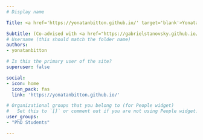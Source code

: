 ```yaml
---
# Display name

Title: <a href='https://yonatanbitton.github.io/' target='blank'>Yonatan Bitton</a>

Subtitle: (Co-advised with <a href="https://gabrielstanovsky.github.io/" target="_blank">Gabriel Stanovsky</a>)
# Username (this should match the folder name)
authors:
- yonatanbitton

# Is this the primary user of the site?
superuser: false

social:
- icon: home
  icon_pack: fas
  link: 'https://yonatanbitton.github.io/'

# Organizational groups that you belong to (for People widget)
#   Set this to `[]` or comment out if you are not using People widget.
user_groups:
- "PhD Students"

---
```


